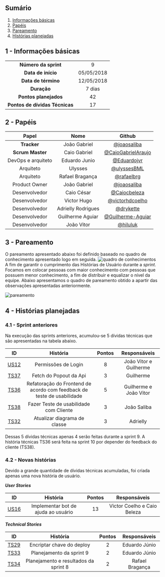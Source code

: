 ## Sumário

1. [Informações básicas](#1---informações-básicas)
1. [Papéis](#2---papéis)
1. [Pareamento](#3---pareamento)
1. [Histórias planejadas](#4---histórias-planejadas)


## 1 - Informações básicas

| | |
|:--:|:--:|
|**Número da sprint**|9|
|**Data de início**|05/05/2018|
|**Data de término**|12/05/2018|
|**Duração**|7 dias|
|**Pontos planejados**|42|
|**Pontos de dívidas Técnicas**|17|

## 2 - Papéis

|Papel|Nome|Github|
|:---:|:--:|:--:|
|**Tracker**|João Gabriel|[@joaosaliba]()|
|**Scrum Master**|Caio Gabriel| [@CaioGabrielAraujo]()|
|DevOps e arquiteto|Eduardo Junio|[@Eduardojvr](https://github.com/Eduardojvr)|
|Arquiteto|Ulysses|[@ulyssesBML]()|
|Arquiteto|Rafael Bragança|[@rafaelbrg](https://github.com/rafaelbrg)|
|Product Owner|João Gabriel|[@joaosaliba]()|
|Desenvolvedor|Caio César|[@Caiocbeleza]()|
|Desenvolvedor|Victor Hugo|[@victorhdcoelho]()|
|Desenvolvedor|Adrielly Rodrigues|[@drykette]()|
|Desenvolvedor|Guilherme Aguiar|[@Guilherme-Aguiar]()|
|Desenvolvedor|João Vitor|[@hiluluk]()|

## 3 - Pareamento
       
O pareamento apresentado abaixo foi definido baseado no quadro de conhecimento apresentado logo em seguida.
![quadro de conhecimentos](https://github.com/fga-gpp-mds/2018.1_Gerencia_mais/blob/is144_sprint_6/docs/documentos/imagens/Sprint6/quadro_conhecimento.png) 
A fim de garantir o cumprimento das Histórias de Usuário durante a *sprint*. Focamos em colocar pessoas com maior conhecimento com pessoas que possuem menor conhecimento, a fim de distribuir e equalizar o nível da equipe. Abaixo apresentamos o quadro de pareamento obtido a apartir das observações apresentadas anteriormente.

![pareamento](https://github.com/fga-gpp-mds/2018.1_Gerencia_mais/blob/is163_sprint9_planning/docs/documentos/imagens/Sprint_9/pareamentos9.png)


## 4 - Histórias planejadas

### 4.1 - Sprint anteriores

Na execução das sprints anteriores, acumulou-se 5 dívidas técnicas que são apresentadas na tabela abaixo.

|ID|História|Pontos|Responsáveis|
|:-:|:-----:|:----:|:----------:|
|[US12](https://github.com/fga-gpp-mds/2018.1_Gerencia_mais/issues/156)|Permissões de Login|8|João Vitor e Guilherme||
|[TS37](https://github.com/fga-gpp-mds/2018.1_Gerencia_mais/issues/136)|Fetch do Popout da Api|3|Guilherme|
|[TS36](https://github.com/fga-gpp-mds/2018.1_Gerencia_mais/issues/155)|Refatoração do Frontend de acordo com feedback de teste de usabilidade|5|Guilherme e João Vitor|
|[TS38](https://github.com/fga-gpp-mds/2018.1_Gerencia_mais/issues/153)|Fazer Teste de usabilidade com Cliente|3|João Saliba|
|[TS32](https://github.com/fga-gpp-mds/2018.1_Gerencia_mais/issues/152)|Atualizar diagrama de classe|3|Adrielly|

Dessas 5 dívidas técnicas apenas 4 serão feitas durante a sprint 9. A história técnicas TS36 será feita na sprint 10 por depender do feedback do cliente (TS38).

### 4.2 - Novas histórias

Devido a grande quantidade de dívidas técnicas acumuladas, foi criada apenas uma nova história de usuário.

  ***User Stories***

|ID|História|Pontos|Responsáveis|
|:-:|:-----:|:----:|:----------:|
|[US16](https://github.com/fga-gpp-mds/2018.1_Gerencia_mais/issues/166)|Implementar bot de ajuda ao usuário|13|Victor Coelho e Caio Beleza|

  ***Technical Stories***
  

|ID|História|Pontos|Responsáveis|
|:-:|:-----:|:----:|:----------:|
|[TS29](https://github.com/fga-gpp-mds/2018.1_Gerencia_mais/issues/146)|Encriptar chave do deploy|2|Eduardo Júnio|  
|[TS33](https://github.com/fga-gpp-mds/2018.1_Gerencia_mais/issues/163)|Planejamento da sprint 9|2|Eduardo Júnio|  
|[TS34](https://github.com/fga-gpp-mds/2018.1_Gerencia_mais/issues/164)|Planejamento e resultados da sprint 8|2|Rafael Bragança|  

      

